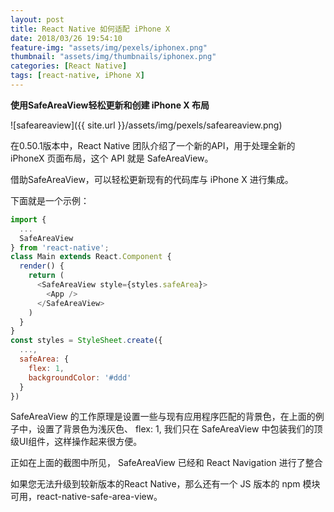 ```yaml
---
layout: post
title: React Native 如何适配 iPhone X
date: 2018/03/26 19:54:10
feature-img: "assets/img/pexels/iphonex.png"
thumbnail: "assets/img/thumbnails/iphonex.png"
categories: [React Native]
tags: [react-native, iPhone X]
---
```


**使用SafeAreaView轻松更新和创建 iPhone X 布局**

![safeareaview]({{ site.url }}/assets/img/pexels/safeareaview.png)

在0.50.1版本中，React Native 团队介绍了一个新的API，用于处理全新的 iPhoneX 页面布局，这个 API 就是 SafeAreaView。

借助SafeAreaView，可以轻松更新现有的代码库与 iPhone X 进行集成。


下面就是一个示例：

```javascript
import {
  ...
  SafeAreaView
} from 'react-native';
class Main extends React.Component {
  render() {
    return (
      <SafeAreaView style={styles.safeArea}>
        <App />
      </SafeAreaView>
    )
  }
}
const styles = StyleSheet.create({
  ...,
  safeArea: {
    flex: 1,
    backgroundColor: '#ddd'
  }
})
```

SafeAreaView 的工作原理是设置一些与现有应用程序匹配的背景色，在上面的例子中，设置了背景色为浅灰色、 flex: 1, 我们只在 SafeAreaView 中包装我们的顶级UI组件，这样操作起来很方便。

正如在上面的截图中所见， SafeAreaView 已经和 React Navigation 进行了整合

如果您无法升级到较新版本的React Native，那么还有一个 JS 版本的 npm 模块可用，react-native-safe-area-view。

